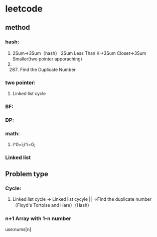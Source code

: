 # leetcode
## method
### hash:
1. 2Sum->3Sum（hash）
   2Sum Less Than K->3Sum Closet->3Sum Smaller(two pointer apporaching)
2. 287. Find the Duplicate Number
### two pointer:
1. Linked list cycle
### BF:
### DP:
### math: 
1. i^0=i;i^i=0;
### Linked list
## Problem type
### Cycle:
1. Linked list cycle -> Linked list cycyle || ->Find the duplicate number（Floyd's Tortoise and Hare）（Hash）
### n+1 Array with 1-n number
 use:nums[n]
